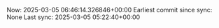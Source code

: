 Now: 2025-03-05 06:46:14.326846+00:00 Earliest commit since sync: None Last sync: 2025-03-05 05:22:40+00:00
